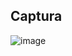 ## Captura
![image](https://github.com/user-attachments/assets/d124d4c4-1a1f-4791-ba37-55f0b723f219)


